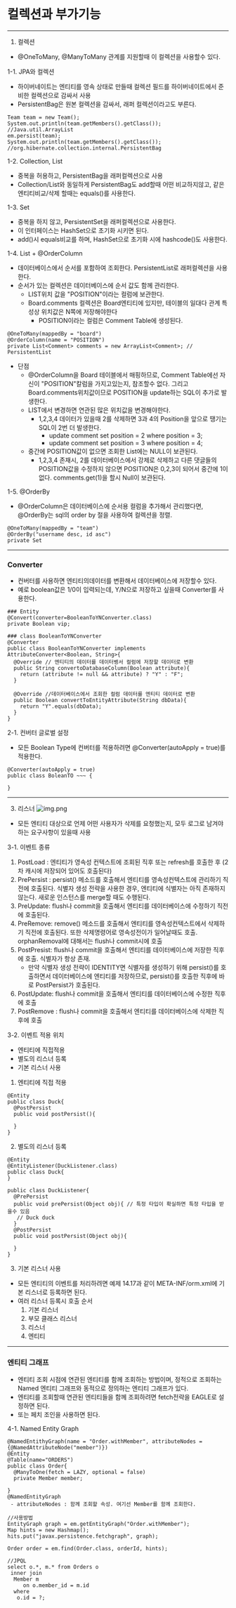 # 컬렉션과 부가기능 

---
1. 컬렉션
- @OneToMany, @ManyToMany 관계를 지원할때 이 컬렉션을 사용할수 있다.

1-1. JPA와 컬렉션 
- 하이버네이트는 엔티티를 영속 상태로 만들때 컬렉션 필드를 하이버네이트에서 준비한 컬렉션으로 감싸서 사용 
- PersistentBag은 원본 컬렉션을 감싸서, 래퍼 컬렉션이라고도 부른다. 
```
Team team = new Team();
System.out.println(team.getMembers().getClass()); //Java.util.ArrayList
em.persist(team);
System.out.println(team.getMembers().getClass()); //org.hibernate.collection.internal.PersistentBag
```

1-2. Collection, List
- 중복을 허용하고, PersistentBag을 래퍼컬렉션으로 사용
- Collection/List와 동일하게 PersistentBag도 add할때 어떤 비교하지않고, 같은엔티티비교/삭제 할때는 equals()를 사용한다. 

1-3. Set
- 중복을 하지 않고, PersistentSet을 래퍼컬렉션으로 사용한다. 
- 이 인터페이스는 HashSet으로 초기화 시키면 된다. 
- add()시 equals비교를 하며, HashSet으로 초기화 시에 hashcode()도 사용한다. 

1-4. List + @OrderColumn
- 데이터베이스에서 순서를 포함하여 조회한다. PersistentList로 래퍼컬렉션을 사용한다.
- 순서가 있는 컬렉션은 데이터베이스에 순서 값도 함께 관리한다. 
  - LIST위치 값을 "POSITION"이라는 컬럼에 보관한다. 
  - Board.comments 컬렉션은 Board엔티티에 있지만, 테이블의 일대다 관계 특성상 위치값은 N쪽에 저장해야한다 
    - POSITION이라는 컬럼은 Comment Table에 생성된다. 
```
@OneToMany(mappedBy = "board")
@OrderColumn(name = "POSITION")
private List<Comment> comments = new ArrayList<Comment>; // PersistentList
```
- 단점
  - @OrderColumn을 Board 테이블에서 매핑하므로, Comment Table에선 자신이 "POSITION"칼럼을 가지고있는지, 참조할수 없다. 그리고 Board.comments위치값이므로 POSITION을 update하는 SQL이 추가로 발생한다. 
  - LIST에서 변경하면 연관된 많은 위치값을 변경해야한다. 
    - 1,2,3,4 데이터가 있을때 2를 삭제하면 3과 4의 Position을 앞으로 땡기는 SQL이 2번 더 발생한다. 
      - update comment set position = 2 where position = 3;
      - update comment set position = 3 where position = 4;
  - 중간에 POSITION값이 없으면 조회한 List에는 NULL이 보관된다. 
    - 1,2,3,4 존재시, 2를 데이터베이스에서 강제로 삭제하고 다른 댓글들의 POSITION값을 수정하지 않으면 POSITION은 0,2,3이 되어서 중간에 1이 없다. comments.get(1)을 할시 Null이 보관된다. 

1-5. @OrderBy
- @OrderColumn은 데이터베이스에 순서용 컬럼을 추가해서 관리했다면, @OrderBy는 sql의 order by 절을 사용하여 컬렉션을 정렬.

```
@OneToMany(mappedBy = "team")
@OrderBy("username desc, id asc")
private Set 
```

---
### Converter
- 컨버터를 사용하면 엔티티의데이터를 변환해서 데이터베이스에 저장할수 있다.
- 예로 boolean값은 1/0이 입력되는데, Y/N으로 저장하고 싶을때 Converter를 사용한다. 

```
### Entity
@Convert(converter=BooleanToYNConverter.class)
private Boolean vip;

### class BooleanToYNConverter
@Converter 
public class BooleanToYNConverter implements AttributeConverter<Boolean, String>{
  @Override // 엔티티의 데이터를 데이터벵서 컬럼에 저장할 데이터로 변환 
  public String convertoDatabaseColumn(Boolean attribute){
    return (attribute != null && attribute) ? "Y" : "F";
  }
  
  @Override //데이터베이스에서 조회한 컬럼 데이터를 엔티티 데이터로 변환
  public Boolean convertToEntityAttribute(String dbData){
    return "Y".equals(dbData);
  }
}
```

2-1. 컨버터 글로벌 설정
- 모든 Boolean Type에 컨버터를 적용하려면 @Converter(autoApply = true)를 적용한다. 
```
@Converter(autoApply = true)
public class BoleanTO ~~~ {

}
```

---
3. 리스너
![img.png](../img/picture_14_3.png)
- 모든 엔티티 대상으로 언제 어떤 사용자가 삭제를 요청했는지, 모두 로그로 남겨야 하는 요구사항이 있을때 사용 

3-1. 이벤트 종류
 1. PostLoad : 엔티티가 영속성 컨텍스트에 조회된 직후 또는 refresh를 호출한 후 (2차 캐시에 저장되어 있어도 호출된다)
 2. PrePersist : persist() 메소드를 호출해서 엔티티를 영속성컨텍스트에 관리하기 직전에 호출된다. 식별자 생성 전략을 사용한 경우, 엔티티에 식별자는 아직 존재하지 않는다. 새로운 인스턴스를 merge할 때도 수행된다. 
 3. PreUpdate: flush나 commit을 호출해서 엔티티를 데이터베이스에 수정하기 직전에 호출된다. 
 4. PreRemove: remove() 메소드를 호출해서 엔티티를 영속성컨텍스트에서 삭제하기 직전에 호출된다. 또한 삭제명령어로 영속성전이가 일어날때도 호출. orphanRemoval에 대해서는 flush나 commit시에 호출
 5. PostPresist: flush나 commit을 호출해서 엔티티를 데이터베이스에 저장한 직후에 호출. 식별자가 항상 존재.
    - 만약 식별자 생성 전략이 IDENTITY면 식별자를 생성하기 위해 persist()를 호출하면서 데이터베이스에 엔티티를 저장하므로, persist()를 호출한 직후에 바로 PostPersist가 호출된다.
 6. PostUpdate: flush나 commit을 호출해서 엔티티를 데이터베이스에 수정한 직후에 호출 
 7. PostRemove : flush나 commit을 호출해서 엔티티를 데이터베이스에 삭제한 직후에 호출 

3-2. 이벤트 적용 위치 
- 엔티티에 직접적용
- 별도의 리스너 등록
- 기본 리스너 사용 

1) 엔티티에 직접 적용
```
@Entity
public class Duck{
  @PostPersist
  public void postPersist(){
  
  }
}
```

2) 별도의 리스너 등록
```
@Entity
@EntityListener(DuckListener.class)
public class Duck{
}

public class DuckListener{
  @PrePersist
  public void prePersist(Object obj){ // 특정 타입이 확실하면 특정 타입을 받을수 있음 
   // Duck duck
  }
  @PostPersist
  public void postPersist(Object obj){
  
  }
}
```

3) 기본 리스너 사용 
- 모든 엔티티의 이벤트를 처리하려면 예제 14.17과 같이 META-INF/orm.xml에 기본 리스너로 등록하면 된다. 
- 여러 리스너 등록시 호출 순서 
  1. 기본 리스너
  2. 부모 클래스 리스너
  3. 리스너
  4. 엔티티

---

### 엔티티 그래프
- 엔티티 조회 시점에 연관된 엔티티를 함께 조회하는 방법이며, 정적으로 조회하는 Named 엔티티 그래프와 동적으로 정의하는 엔티티 그래프가 있다. 
- 엔티티를 조회할때 연관된 엔티티들을 함께 조회하려면 fetch전략을 EAGLE로 설정하면 된다. 
- 또는 페치 조인을 사용하면 된다. 

4-1. Named Entity Graph
```
@NamedEntithyGraph(name = "Order.withMember", attributeNodes = {@NamedAttributeNode("member")})
@Entity
@Table(name="ORDERS")
public class Order{
  @ManyToOne(fetch = LAZY, optional = false)
  private Member member;
 
}
@NamedEntityGraph 
 - attributeNodes : 함께 조회할 속성. 여기선 Member를 함께 조회한다. 

//사용방법
EntityGraph graph = em.getEntityGraph("Order.withMember");
Map hints = new Hashmap();
hits.put("javax.persistence.fetchgraph", graph);

Order order = em.find(Order.class, orderId, hints);

//JPQL
select o.*, m.* from Orders o 
 inner join 
  Member m 
     on o.member_id = m.id
  where 
   o.id = ?;
```